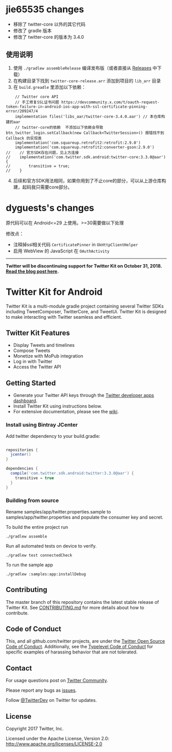 # jie65535 changes

- 移除了 twitter-core 以外的其它代码
- 修改了 gradle 版本
- 修改了 twitter-core 的版本为 3.4.0

## 使用说明

1. 使用 `./gradlew assembleRelease` 编译发布版（或者直接从 [Releases](https://github.com/jie65535/twitter-kit-android/releases) 中下载）
2. 在构建目录下找到 `twitter-core-release.arr` 添加到项目的 `lib_arr` 目录
3. 在 `build.greadle` 里添加以下依赖：
```grooxy
    // Twitter core API
    // 手工修复SSL证书问题 https://devcommunity.x.com/t/oauth-request-token-failure-in-android-ios-app-with-ssl-certificate-pinning-error/209247/4
    implementation files('libs_aar/twitter-core-3.4.0.aar') // 本仓库构建的aar
    // twitter-core的依赖  不添加以下依赖会导致 btn_twitter_login.setCallback(new Callback<TwitterSession>() 报错找不到 Callback 的实现类
    implementation('com.squareup.retrofit2:retrofit:2.9.0')
    implementation('com.squareup.retrofit2:converter-gson:2.9.0')
//    // 官方SDK存在问题，见上方连接
//    implementation('com.twitter.sdk.android:twitter-core:3.3.0@aar') {
//        transitive = true;
//    }
```
4. 后续和官方SDK用法相同，如果你用到了不止core的部分，可以从上游仓库构建，起码我只需要core部分。

# dyguests's changes

原代码可以在 Android<=29 上使用。>=30需要做以下处理

修改点：

- 注释掉ssl相关代码 `CertificatePinner` in `OkHttpClientHelper`
- 启用 WebView 的 JavaScript 在 `OAuthActivity`

---

**Twitter will be discontinuing support for Twitter Kit on October 31, 2018. [Read the blog post here](https://blog.twitter.com/developer/en_us/topics/tools/2018/discontinuing-support-for-twitter-kit-sdk.html).**

# Twitter Kit for Android

Twitter Kit is a multi-module gradle project containing several Twitter SDKs including TweetComposer, TwitterCore, and TweetUi. Twitter Kit is designed to make interacting with Twitter seamless and efficient.

## Twitter Kit Features

* Display Tweets and timelines
* Compose Tweets
* Monetize with MoPub integration
* Log in with Twitter
* Access the Twitter API

## Getting Started

* Generate your Twitter API keys through the [Twitter developer apps dashboard](https://apps.twitter.com/).
* Install Twitter Kit using instructions below.
* For extensive documentation, please see the [wiki](https://github.com/twitter/twitter-kit-android/wiki).

### Install using Bintray JCenter

Add twitter dependency to your build.gradle:
```groovy

repositories {
  jcenter()
}

dependencies {
  compile('com.twitter.sdk.android:twitter:3.3.0@aar') {
    transitive = true
  }
}

```

### Building from source

Rename samples/app/twitter.properties.sample to samples/app/twitter.properties and populate the consumer key and secret.

To build the entire project run

```
./gradlew assemble
```

Run all automated tests on device to verify.

```
./gradlew test connectedCheck
```

To run the sample app

```
./gradlew :samples:app:installDebug
```


## Contributing

The master branch of this repository contains the latest stable release of Twitter Kit. See [CONTRIBUTING.md](https://github.com/twitter/twitter-kit-android/blob/master/CONTRIBUTING.md) for more details about how to contribute.

## Code of Conduct

This, and all github.com/twitter projects, are under the [Twitter Open Source Code of Conduct](https://github.com/twitter/code-of-conduct/blob/master/code-of-conduct.md). Additionally, see the [Typelevel Code of Conduct](http://typelevel.org/conduct) for specific examples of harassing behavior that are not tolerated.

## Contact

For usage questions post on [Twitter Community](https://twittercommunity.com/tags/c/publisher/twitter/android).

Please report any bugs as [issues](https://github.com/twitter/twitter-kit-android/issues).

Follow [@TwitterDev](http://twitter.com/twitterdev) on Twitter for updates.

## License

Copyright 2017 Twitter, Inc.

Licensed under the Apache License, Version 2.0: http://www.apache.org/licenses/LICENSE-2.0
